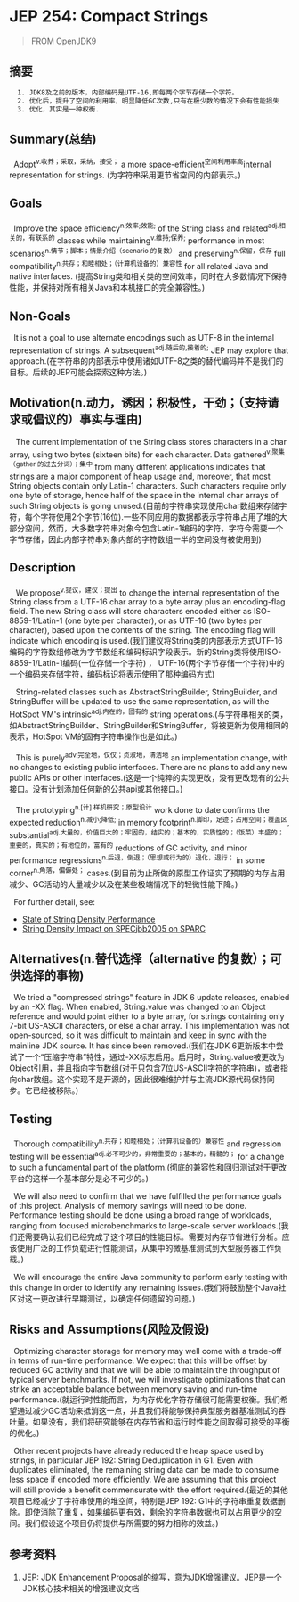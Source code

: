 # JEP 254: Compact Strings
> FROM OpenJDK9

## 摘要
```txt
  1. JDK8及之前的版本，内部编码是UTF-16,即每两个字节存储一个字符。
  2. 优化后，提升了空间的利用率，明显降低GC次数,只有在极少数的情况下会有性能损失
  3. 优化，其实是一种权衡.
```

## Summary(总结)
&nbsp;&nbsp;Adopt<sup>v.收养；采取，采纳，接受；</sup> a more space-efficient<sup>空间利用率高</sup>internal representation for strings. (为字符串采用更节省空间的内部表示。)

## Goals
&nbsp;&nbsp;Improve the space efficiency<sup>n.效率;效能;</sup> of the String class and related<sup>adj.相关的，有联系的</sup> classes while maintaining<sup>v.维持;保养;</sup> performance in most scenarios<sup>n.情节；脚本；情景介绍（scenario 的复数）</sup> and preserving<sup>n.保留，保存</sup> full compatibility<sup>n.共存；和睦相处；（计算机设备的）兼容性</sup> for all related Java and native interfaces. (提高String类和相关类的空间效率，同时在大多数情况下保持性能，并保持对所有相关Java和本机接口的完全兼容性。)

## Non-Goals
&nbsp;&nbsp;It is not a goal to use alternate encodings such as UTF-8 in the internal representation of strings. A subsequent<sup>adj.随后的,接着的;</sup> JEP may explore that approach.(在字符串的内部表示中使用诸如UTF-8之类的替代编码并不是我们的目标。后续的JEP可能会探索这种方法。)


## Motivation(n.动力，诱因；积极性，干劲；（支持请求或倡议的）事实与理由)
&nbsp;&nbsp; The current implementation of the String class stores characters in a char array, using two bytes (sixteen bits) for each character. Data gathered<sup>v.聚集（gather 的过去分词）；集中</sup> from many different applications indicates that strings are a major component of heap usage and, moreover, that most String objects contain only Latin-1 characters. Such characters require only one byte of storage, hence half of the space in the internal char arrays of such String objects is going unused.(目前的字符串实现使用char数组来存储字符，每个字符使用2个字节(16位).一些不同应用的数据都表示字符串占用了堆的大部分空间，然而，大多数字符串对象今包含Latin-1编码的字符，字符今需要一个字节存储，因此内部字符串对象内部的字符数组一半的空间没有被使用到)

## Description
&nbsp;&nbsp; We propose<sup>v.提议，建议；提出</sup> to change the internal representation of the String class from a UTF-16 char array to a byte array plus an encoding-flag field. The new String class will store characters encoded either as ISO-8859-1/Latin-1 (one byte per character), or as UTF-16 (two bytes per character), based upon the contents of the string. The encoding flag will indicate which encoding is used.(我们建议将String类的内部表示方式UTF-16编码的字符数组修改为字节数组和编码标识字段表示。新的String类将使用ISO-8859-1/Latin-1编码(一位存储一个字符) ， UTF-16(两个字节存储一个字符)中的一个编码来存储字符，编码标识将表示使用了那种编码方式)

&nbsp;&nbsp; String-related classes such as AbstractStringBuilder, StringBuilder, and StringBuffer will be updated to use the same representation, as will the HotSpot VM's intrinsic<sup>adj.内在的，固有的</sup> string operations.(与字符串相关的类，如AbstractStringBuilder、StringBuilder和StringBuffer，将被更新为使用相同的表示，HotSpot VM的固有字符串操作也是如此。)

&nbsp;&nbsp; This is purely<sup>adv.完全地，仅仅；贞淑地，清洁地</sup> an implementation change, with no changes to existing public interfaces. There are no plans to add any new public APIs or other interfaces.(这是一个纯粹的实现更改，没有更改现有的公共接口。没有计划添加任何新的公共api或其他接口。)

&nbsp;&nbsp; The prototyping<sup>n.[计] 样机研究；原型设计</sup> work done to date confirms the expected reduction<sup>n.减小;降低;</sup> in memory footprint<sup>n.脚印，足迹；占用空间；覆盖区</sup>, substantial<sup>adj.大量的，价值巨大的；牢固的，结实的；基本的，实质性的；（饭菜）丰盛的；重要的，真实的；有地位的，富有的</sup> reductions of GC activity, and minor performance regressions<sup>n.后退，倒退；（思想或行为的）退化，退行；</sup> in some corner<sup>n.角落，偏僻处；</sup> cases.(到目前为止所做的原型工作证实了预期的内存占用减少、GC活动的大量减少以及在某些极端情况下的轻微性能下降。)

&nbsp;&nbsp;For further detail, see:
- [State of String Density Performance](./000.State%20of%20String%20Density%20performance.txt)
- [String Density Impact on SPECjbb2005 on SPARC](./String-Density-SPARC-jbb2005-Report.pdf)

## Alternatives(n.替代选择（alternative 的复数）；可供选择的事物)
&nbsp;&nbsp;We tried a "compressed strings" feature in JDK 6 update releases, enabled by an -XX flag. When enabled, String.value was changed to an Object reference and would point either to a byte array, for strings containing only 7-bit US-ASCII characters, or else a char array. This implementation was not open-sourced, so it was difficult to maintain and keep in sync with the mainline JDK source. It has since been removed.(我们在JDK 6更新版本中尝试了一个“压缩字符串”特性，通过-XX标志启用。启用时，String.value被更改为Object引用，并且指向字节数组(对于只包含7位US-ASCII字符的字符串)，或者指向char数组。这个实现不是开源的，因此很难维护并与主流JDK源代码保持同步。它已经被移除。)

## Testing
&nbsp;&nbsp;Thorough compatibility<sup>n.共存；和睦相处；（计算机设备的）兼容性</sup> and regression testing will be essential<sup>adj.必不可少的，非常重要的；基本的，精髓的；</sup> for a change to such a fundamental<sup></sup> part of the platform.(彻底的兼容性和回归测试对于更改平台的这样一个基本部分是必不可少的。)

&nbsp;&nbsp;We will also need to confirm that we have fulfilled the performance goals of this project. Analysis of memory savings will need to be done. Performance testing should be done using a broad range of workloads, ranging from focused microbenchmarks to large-scale server workloads.(我们还需要确认我们已经完成了这个项目的性能目标。需要对内存节省进行分析。应该使用广泛的工作负载进行性能测试，从集中的微基准测试到大型服务器工作负载。)

&nbsp;&nbsp;We will encourage the entire Java community to perform early testing with this change in order to identify any remaining issues.(我们将鼓励整个Java社区对这一更改进行早期测试，以确定任何遗留的问题。)

## Risks and Assumptions(风险及假设)
&nbsp;&nbsp;Optimizing character storage for memory may well come with a trade-off in terms of run-time performance. We expect that this will be offset by reduced GC activity and that we will be able to maintain the throughput of typical server benchmarks. If not, we will investigate optimizations that can strike an acceptable balance between memory saving and run-time performance.(就运行时性能而言，为内存优化字符存储很可能需要权衡。我们希望通过减少GC活动来抵消这一点，并且我们将能够保持典型服务器基准测试的吞吐量。如果没有，我们将研究能够在内存节省和运行时性能之间取得可接受的平衡的优化。)

&nbsp;&nbsp;Other recent projects have already reduced the heap space used by strings, in particular JEP 192: String Deduplication in G1. Even with duplicates eliminated, the remaining string data can be made to consume less space if encoded more efficiently. We are assuming that this project will still provide a benefit commensurate with the effort required.(最近的其他项目已经减少了字符串使用的堆空间，特别是JEP 192: G1中的字符串重复数据删除。即使消除了重复，如果编码更有效，剩余的字符串数据也可以占用更少的空间。我们假设这个项目仍将提供与所需要的努力相称的效益。)

## 参考资料
1. JEP: JDK Enhancement Proposal的缩写，意为JDK增强建议。JEP是一个JDK核心技术相关的增强建议文档